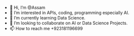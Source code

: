 - 👋 Hi, I’m @Assam
- 👀 I’m interested in APIs, coding, programming especially AI.
- 🌱 I’m currently learning Data Science.
- 💞️ I’m looking to collaborate on AI or Data Science Projects.
- 📫 How to reach me +923181196699

<!---
Assam6/Assam6 is a ✨ special ✨ repository because its `README.md` (this file) appears on your GitHub profile.
You can click the Preview link to take a look at your changes.
--->
